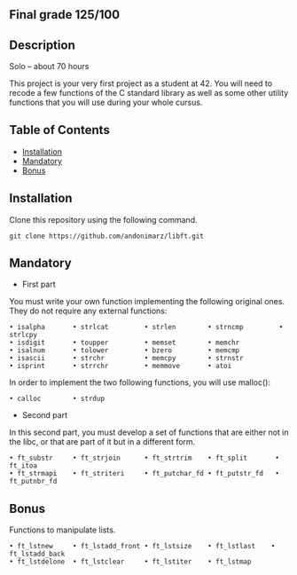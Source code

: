 # <libft>

## Final grade 125/100
  
## Description
  Solo – about 70 hours

This project is your very first project as a student at 42. You will need to recode a few functions of the C standard library as well as some other utility functions that you will use during your whole cursus.

## Table of Contents

- [Installation](#installation)
- [Mandatory](#Mandatory)
- [Bonus](#Bonus)

## Installation

Clone this repository using the following command.

    git clone https://github.com/andonimarz/libft.git

## Mandatory

  - First part
  
You must write your own function implementing the following original ones. They do
not require any external functions:
  
    • isalpha       • strlcat         • strlen        • strncmp         • strlcpy
    • isdigit       • toupper         • memset        • memchr
    • isalnum       • tolower         • bzero         • memcmp
    • isascii       • strchr          • memcpy        • strnstr
    • isprint       • strrchr         • memmove       • atoi

In order to implement the two following functions, you will use malloc():
  
    • calloc        • strdup
  
  - Second part
  
In this second part, you must develop a set of functions that are either not in the libc,
or that are part of it but in a different form.
  
    • ft_substr     • ft_strjoin      • ft_strtrim    • ft_split       • ft_itoa
    • ft_strmapi    • ft_striteri     • ft_putchar_fd • ft_putstr_fd   • ft_putnbr_fd

## Bonus

Functions to manipulate lists.
  
    • ft_lstnew     • ft_lstadd_front • ft_lstsize    • ft_lstlast    • ft_lstadd_back
    • ft_lstdelone  • ft_lstclear     • ft_lstiter    • ft_lstmap
